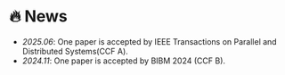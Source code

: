 # 🔥 News
- *2025.06*: One paper is accepted by IEEE Transactions on Parallel and Distributed Systems(CCF A).
- *2024.11*: One paper is accepted by BIBM 2024 (CCF B).

